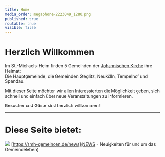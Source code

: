 ```yaml
---
title: Home
media_order: megaphone-2223049_1280.png
published: true
routable: true
visible: false
---
```


# Herzlich Willkommen
Im St.-Michaels-Heim finden 5 Gemeinden der  [Johannischen Kirche](https://www.johannische-kirche.org) ihre Heimat:  
Die Hauptgemeinde, die Gemeinden Steglitz, Neukölln, Tempelhof und Spandau.

Mit dieser Seite möchten wir allen Interessierten die Möglichkeit geben, sich schnell und einfach über neue Veranstaltungen zu informieren.  

Besucher und Gäste sind herzlich willkommen!


__________
# Diese Seite bietet:
![](https://smh-gemeinden.de/user/pages/01.home/megaphone-2223049_1280.png) [https://smh-gemeinden.de/news](NEWS - Neuigkeiten für und um das Gemeindeleben)

